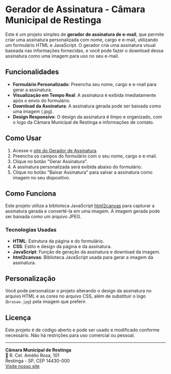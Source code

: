 # Gerador de Assinatura - Câmara Municipal de Restinga

Este é um projeto simples de **gerador de assinatura de e-mail**, que permite criar uma assinatura personalizada com nome, cargo e e-mail, utilizando um formulário HTML e JavaScript. O gerador cria uma assinatura visual baseada nas informações fornecidas, e você pode fazer o download dessa assinatura como uma imagem para uso no seu e-mail.

## Funcionalidades

- **Formulário Personalizado**: Preencha seu nome, cargo e e-mail para gerar a assinatura.
- **Visualização em Tempo Real**: A assinatura é exibida imediatamente após o envio do formulário.
- **Download da Assinatura**: A assinatura gerada pode ser baixada como uma imagem (.jpg).
- **Design Responsivo**: O design da assinatura é limpo e organizado, com o logo da Câmara Municipal de Restinga e informações de contato.

## Como Usar

1. Acesse o [site do Gerador de Assinatura](https://fabiovitorino97.github.io/assinaturarestinga).
2. Preencha os campos do formulário com o seu nome, cargo e e-mail.
3. Clique no botão "Gerar Assinatura".
4. A assinatura personalizada será exibida abaixo do formulário.
5. Clique no botão "Baixar Assinatura" para salvar a assinatura como imagem no seu dispositivo.

## Como Funciona

Este projeto utiliza a biblioteca JavaScript [html2canvas](https://html2canvas.hertzen.com/) para capturar a assinatura gerada e convertê-la em uma imagem. A imagem gerada pode ser baixada como um arquivo JPEG.

### Tecnologias Usadas

- **HTML**: Estrutura da página e do formulário.
- **CSS**: Estilo e design da página e da assinatura.
- **JavaScript**: Função de geração da assinatura e download da imagem.
- **html2canvas**: Biblioteca JavaScript usada para gerar a imagem da assinatura.

## Personalização

Você pode personalizar o projeto alterando o design da assinatura no arquivo HTML e as cores no arquivo CSS, além de substituir o logo (`brasao.jpg`) pela imagem que preferir.

## Licença

Este projeto é de código aberto e pode ser usado e modificado conforme necessário. Não há restrições para uso comercial ou pessoal.

---

**Câmara Municipal de Restinga**  
📍 R. Cel. Amélio Rosa, 101  
Restinga - SP, CEP 14430-000  
[Visite nosso site](http://www.restinga.sp.gov.br)
